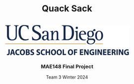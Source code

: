 <div id="top"></div>
<h1 align="center">Quack Sack</h1>
<!-- PROJECT LOGO -->
<br />
<div align="center">
  <a href="https://github.com/dbaca15/ucsd-mae-148-team-3">
    <img src="images\UCSDLogo_JSOE_BlueGold.png" alt="Logo" width="400" height="100">
  </a>
<h3>MAE148 Final Project</h3>
<p>
Team 3 Winter 2024
</p>

